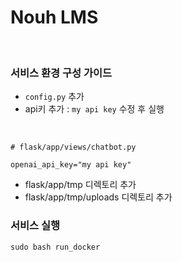 # Nouh LMS
<br>

### 서비스 환경 구성 가이드
- `config.py` 추가
- api키 추가 : `my api key` 수정 후 실행
<br>

 ```
 # flask/app/views/chatbot.py

 openai_api_key="my api key"
 ```

- flask/app/tmp 디렉토리 추가
- flask/app/tmp/uploads 디렉토리 추가

### 서비스 실행
```
sudo bash run_docker
```

